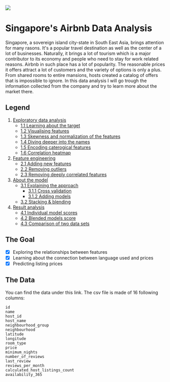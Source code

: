 ![](https://i.imgur.com/UJeNsLq.png)
# Singapore's Airbnb Data Analysis
Singapore, a sovereign island city-state in South East Asia, brings attention for many rasons. It's a popular travel destination as well as the center of a lot of businesses. Naturally, it brings a lot of tourism which is a major contributor to its economy and people who need to stay for work related reasons. Airbnb in such place has a lot of popularity. The reasonable prices it offers attract a lot of customers and the variety of options is only a plus. From shared rooms to entire mansions, hosts created a catalog of offers that is impossible to ignore. In this data analysis I will go trough the information collected from the company and try to learn more about the market there.

## Legend
1. [Exploratory data analysis](docs/eda.md)
	 - [1.1 Learning about the target](docs/eda.md#11-learning-about-the-target)
	 - [1.2 Visualising features](docs/eda.md#12-visualising-features)
	 - [1.3 Skewness and normalization of the features](docs/eda.md#13-skewness-and-normalization-of-the-features)
	 - [1.4 Diving deeper into the names](docs/eda.md#14-diving-deeper-into-the-names)
	 - [1.5 Encoding caterogical features](docs/eda.md#15-encoding-caterogical-features)
	 - [1.6 Correlation heatmap](docs/eda.md#16-correlation-heatmap)
2. [Feature engineering](docs/feat_eng.md)
   - [2.1 Adding new features](docs/feat_eng.md#21-adding-new-features)
   - [2.2 Removing outliers](docs/feat_eng.md#22-removing-the-outliers)
   - [2.3 Removing deeply correlated features](docs/feat_eng.md#23-removing-deeply-correlated-features)
3. [About the model](docs/about_model.md)
   - [3.1 Explaining the approach](docs/about_model.md#31-explaining-the-approach)
	 - [3.1.1 Cross validation](docs/about_model.md#311-setting-up-cross-validation)
	 - [3.1.2 Adding models](docs/about_model.md#312-adding-models)
   - [3.2 Stacking & blending](docs/about_model.md#32-stacking-and-blending)
4. [Result analysis](docs/result_analysis.md)
   - [4.1 Individual model scores](docs/result_analysis.md#41-individual-model-scores)
   - [4.2 Blended models score](docs/result_analysis.md#42-nlended-model-score)
   - [4.3 Comparison of two data sets](docs/result_analysis.md#43-comparison-of-two-data-sets)

## The Goal
- [x] Exploring the relationships between features
- [x] Learning about the connection between language used and prices
- [x] Predicting listing prices

## The Data
You can find the data under this link. The csv file is made of 16 following columns:
```
id
name
host_id
host_name
neighbourhood_group
neighbourhood
latitude
longitude
room_type
price
minimum_nights
number_of_reviews
last_review
reviews_per_month
calculated_host_listings_count
availability_365
```
